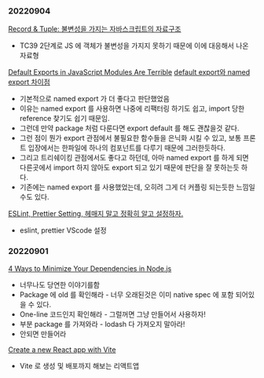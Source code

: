 ### 20220904
[Record & Tuple: 불변성을 가지는 자바스크립트의 자료구조](https://velog.io/@eunbinn/Record-Tuple-Immutable-Data-Structures-in-JS)
- TC39 2단계로 JS 에 객체가 불변성을 가지지 못하기 때문에 이에 대응해서 나온 자료형

[Default Exports in JavaScript Modules Are Terrible](https://www.lloydatkinson.net/posts/2022/default-exports-in-javascript-modules-are-terrible/)
[default export와 named export 차이점](https://medium.com/@_diana_lee/default-export%EC%99%80-named-export-%EC%B0%A8%EC%9D%B4%EC%A0%90-38fa5d7f57d4)
- 기본적으로 named export 가 더 좋다고 판단했었음
- 이유는 named export 를 사용하면 나중에 리팩터링 하기도 쉽고, import 당한 reference 찾기도 쉽기 때문임.
- 그런데 만약 package 처럼 다룬다면 export default 를 해도 괜찮을것 같다.
- 그런 점이 뭔가 export 관점에서 불필요한 함수들을 은닉화 시킬 수 있고, 보통 프론트 입장에서는 한파일에 하나의 컴포넌트를 다루기 때문에 그러한듯하다.
- 그리고 트리쉐이킹 관점에서도 좋다고 하던데, 아마 named export 를 하게 되면 다른곳에서 import 하지 않아도 export 되고 있기 때문에 판단을 잘 못하는듯 하다.
- 기존에는 named export 를 사용했었는데, 오히려 그게 더 커플링 되는듯한 느낌일 수도 있다.

[ESLint, Prettier Setting, 헤매지 말고 정확히 알고 설정하자.](https://helloinyong.tistory.com/m/325)
- eslint, prettier VScode 설정

### 20220901
[4 Ways to Minimize Your Dependencies in Node.js](https://blog.appsignal.com/2022/08/31/4-ways-to-minimize-your-dependencies-in-nodejs.html)

- 너무나도 당연한 이야기를함
- Package 에 old 를 확인해라 - 너무 오래된것은 이미 native spec 에 포함 되어있을 수 있다.
- One-line 코드인지 확인해라 - 그럴꺼면 그냥 만들어서 사용하자!
- 부분 package 를 가져와라 - lodash 다 가져오지 말아라!
- 안되면 만들어라

[Create a new React app with Vite](https://dev.to/asheeshh/create-a-new-react-app-with-vite-2eja)

- Vite 로 생성 및 배포까지 해보는 리액트앱